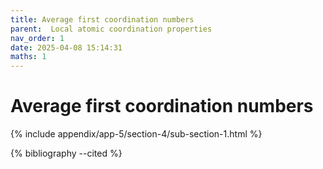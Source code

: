 ```yaml
---
title: Average first coordination numbers
parent:  Local atomic coordination properties
nav_order: 1
date: 2025-04-08 15:14:31
maths: 1
---
```


# Average first coordination numbers

{% include appendix/app-5/section-4/sub-section-1.html %}

{% bibliography --cited %}


